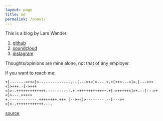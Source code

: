 ```yaml
---
layout: page
title: me
permalink: /about/
---
```


This is a blog by Lars Wander.

  1. [github](https://github.com/lwander)
  2. [soundcloud](https://soundcloud.com/la-w-nder)
  3. [instagram](https://instagram.com/larswander)

Thoughts/opinions are mine alone, not that of any employer.

If you want to reach me:

```
+[------->++<]>--.-----------.--[--->+<]>---.+.+[++>---<]>.[--->++<]>+++.-[->+++
<]>-.+++++++++++++.----------.+.+++++++++++++.+[->+++++<]>+.--[--->+<]>---.+++++
+.------------.++++++++.+++.[-->+<]>--------.--[--->+<]>-.++++++++++++.--.
```

[source](https://github.com/lwander/lwander.github.io)
